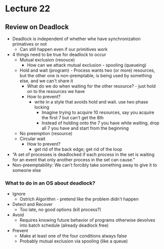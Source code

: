 # Lecture 22

## Review on Deadlock

* Deadlock is independent of whether whe have synchronization primatives or not
  * Can still happen even if our primitives work
* 4 things need to be true for deadlock to occur
  * Mutual exclusion (resouce)
    * How can we attack mutual exclusion - spooling (queueing) 
  * Hold and wait (program) - Process wants two (or more) resources, but the other one is non-premptable, is being used by something else, and we can't share it
    * What do we do when waiting for the other resource? - just hold on to the resources we have
    * How to prevent?
      * write in a style that avoids hold and wait. use two phase locking
        * Imagine trying to acquire 10 resources, say you acquire the first 7 but can't get the 8th
        * Instead of holding onto the 7 you have while waiting, drop all 7 you have and start from the beginning  
  * No preemption (resource)
  * Circular wait
    * How to prevent?
      * get rid of the back edge; get rid of the loop
* “A set of processes is deadlocked if each process in the set is waiting for an event that only another process in the set can cause.”
* Non-preemptability: We can't forcibly take something away to give it to someone else

### What to do in an OS about deadlock?

* Ignore
  * Ostrich Algorithm - pretend like the problem didn't happen
* Detect and Recover
  * Too late, no good options (kill process?)
* Avoid
  * Requires knowing future behavior of programs otherwise devolves into batch schedule (already deadlock free)
* Prevent
  * Make at least one of the four conditions always false
  * Probably mutual exclusion via spooling (like a queue)       
